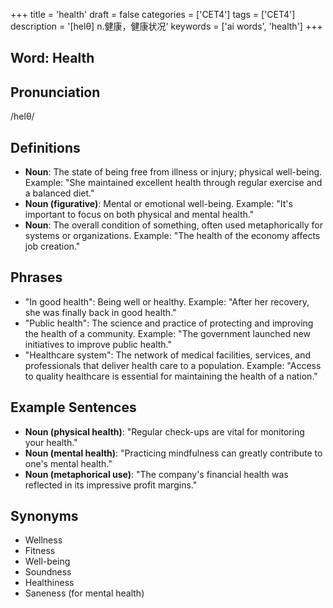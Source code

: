 +++
title = 'health'
draft = false
categories = ['CET4']
tags = ['CET4']
description = '[helθ] n.健康，健康状况'
keywords = ['ai words', 'health']
+++

## Word: Health

## Pronunciation
/helθ/

## Definitions
- **Noun**: The state of being free from illness or injury; physical well-being. Example: "She maintained excellent health through regular exercise and a balanced diet."
- **Noun (figurative)**: Mental or emotional well-being. Example: "It's important to focus on both physical and mental health."
- **Noun**: The overall condition of something, often used metaphorically for systems or organizations. Example: "The health of the economy affects job creation."

## Phrases
- "In good health": Being well or healthy. Example: "After her recovery, she was finally back in good health."
- "Public health": The science and practice of protecting and improving the health of a community. Example: "The government launched new initiatives to improve public health."
- "Healthcare system": The network of medical facilities, services, and professionals that deliver health care to a population. Example: "Access to quality healthcare is essential for maintaining the health of a nation."

## Example Sentences
- **Noun (physical health)**: "Regular check-ups are vital for monitoring your health."
- **Noun (mental health)**: "Practicing mindfulness can greatly contribute to one's mental health."
- **Noun (metaphorical use)**: "The company's financial health was reflected in its impressive profit margins."

## Synonyms
- Wellness
- Fitness
- Well-being
- Soundness
- Healthiness
- Saneness (for mental health)
